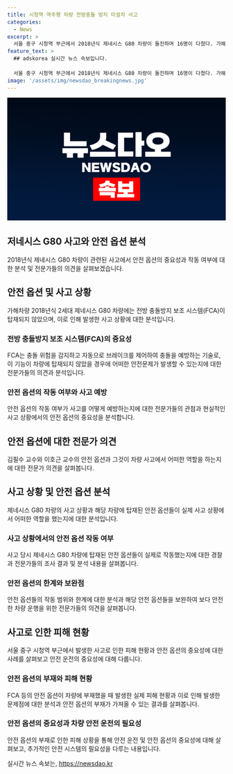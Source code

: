 ```yaml
---
title: 시청역 역주행 차량 전방충돌 방지 미설치 사고
categories:
  - News
excerpt: >
  서울 중구 시청역 부근에서 2018년식 제네시스 G80 차량이 돌진하며 16명이 다쳤다. 가해자 차량에 충돌 방지 보조 시스템(FCA)이 없었던 것으로 확인됐고, 제동장치 작동 여부 등을 국과수에 의뢰하여 조사 중이다. 전문가들은 FCA가 있었다면 피해를 줄일 수 있었다고 분석하며, 액티브 후드 시스템의 작동 여부도 확인 중이다. 사망자와 다수 부상자가 발생한 이 사고의 상세한 경위와 피해를 입은 피해자들의 직업 등에 대한 조사가 진행 중이다.
feature_text: >
  ## adskorea 실시간 뉴스 속보입니다.

  서울 중구 시청역 부근에서 2018년식 제네시스 G80 차량이 돌진하며 16명이 다쳤다. 가해자 차량에 충돌 방지 보조 시스템(FCA)이 없었던 것으로 확인됐고, 제동장치 작동 여부 등을 국과수에 의뢰하여 조사 중이다. 전문가들은 FCA가 있었다면 피해를 줄일 수 있었다고 분석하며, 액티브 후드 시스템의 작동 여부도 확인 중이다. 사망자와 다수 부상자가 발생한 이 사고의 상세한 경위와 피해를 입은 피해자들의 직업 등에 대한 조사가 진행 중이다.
image: '/assets/img/newsdao_breakingnews.jpg'
---
```


<p><img src="/assets/img/newsdao_breakingnews.jpg" alt="adskorea 속보" /></p>

<h2 data-ke-size="size26">저네시스 G80 사고와 안전 옵션 분석</h2>

<p data-ke-size="size16">2018년식 제네시스 G80 차량이 관련된 사고에서 안전 옵션의 중요성과 작동 여부에 대한 분석 및 전문가들의 의견을 살펴보겠습니다.</p>

<h2>안전 옵션 및 사고 상황</h2>

<p data-ke-size="size16">가해차량 2018년식 2세대 제네시스 G80 차량에는 전방 충돌방지 보조 시스템(FCA)이 탑재되지 않았으며, 이로 인해 발생한 사고 상황에 대한 분석입니다.</p>

<h3>전방 충돌방지 보조 시스템(FCA)의 중요성</h3>

<p data-ke-size="size16">FCA는 충돌 위험을 감지하고 자동으로 브레이크를 제어하여 충돌을 예방하는 기술로, 이 기능이 차량에 탑재되지 않았을 경우에 어떠한 안전문제가 발생할 수 있는지에 대한 전문가들의 의견과 분석입니다.</p>

<h3>안전 옵션의 작동 여부와 사고 예방</h3>

<p data-ke-size="size16">안전 옵션의 작동 여부가 사고를 어떻게 예방하는지에 대한 전문가들의 관점과 현실적인 사고 상황에서의 안전 옵션의 중요성을 분석합니다.</p>

<h2>안전 옵션에 대한 전문가 의견</h2>

<p data-ke-size="size16">김필수 교수와 이호근 교수의 안전 옵션과 그것이 차량 사고에서 어떠한 역할을 하는지에 대한 전문가 의견을 살펴봅니다.</p>

<h2>사고 상황 및 안전 옵션 분석</h2>

<p data-ke-size="size16">제네시스 G80 차량의 사고 상황과 해당 차량에 탑재된 안전 옵션들이 실제 사고 상황에서 어떠한 역할을 했는지에 대한 분석입니다.</p>

<h3>사고 상황에서의 안전 옵션 작동 여부</h3>

<p data-ke-size="size16">사고 당시 제네시스 G80 차량에 탑재된 안전 옵션들이 실제로 작동했는지에 대한 경찰과 전문가들의 조사 결과 및 분석 내용을 살펴봅니다.</p>

<h3>안전 옵션의 한계와 보완점</h3>

<p data-ke-size="size16">안전 옵션들의 작동 범위와 한계에 대한 분석과 해당 안전 옵션들을 보완하여 보다 안전한 차량 운행을 위한 전문가들의 의견을 살펴봅니다.</p>

<h2>사고로 인한 피해 현황</h2>

<p data-ke-size="size16">서울 중구 시청역 부근에서 발생한 사고로 인한 피해 현황과 안전 옵션의 중요성에 대한 사례를 살펴보고 안전 운전의 중요성에 대해 다룹니다.</p>

<h3>안전 옵션의 부재와 피해 현황</h3>

<p data-ke-size="size16">FCA 등의 안전 옵션이 차량에 부재했을 때 발생한 실제 피해 현황과 이로 인해 발생한 문제점에 대한 분석과 안전 옵션의 부재가 가져올 수 있는 결과를 살펴봅니다.</p>

<h3>안전 옵션의 중요성과 차량 안전 운전의 필요성</h3>

<p data-ke-size="size16">안전 옵션의 부재로 인한 피해 상황을 통해 안전 운전 및 안전 옵션의 중요성에 대해 살펴보고, 추가적인 안전 시스템의 필요성을 다루는 내용입니다.</p>
실시간 뉴스 속보는, <a href="https://newsdao.kr" rel="dofollow">https://newsdao.kr</a>


